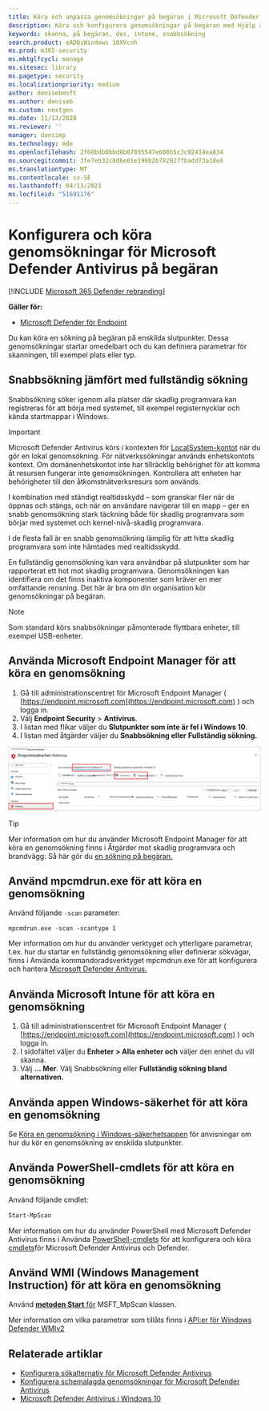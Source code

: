 ```yaml
---
title: Köra och anpassa genomsökningar på begäran i Microsoft Defender AV
description: Köra och konfigurera genomsökningar på begäran med Hjälp av PowerShell, Windows Management Instrumentation eller individuellt på slutpunkter med Windows-säkerhetsappen
keywords: skanna, på begäran, dos, intune, snabbsökning
search.product: eADQiWindows 10XVcnh
ms.prod: m365-security
ms.mktglfcycl: manage
ms.sitesec: library
ms.pagetype: security
ms.localizationpriority: medium
author: denisebmsft
ms.author: deniseb
ms.custom: nextgen
ms.date: 11/13/2020
ms.reviewer: ''
manager: dansimp
ms.technology: mde
ms.openlocfilehash: 2f60bdb0bbd8b87895547e608b5c3c92414ea834
ms.sourcegitcommit: 3fe7eb32c8d6e01e190b2b782827fbadd73a18e6
ms.translationtype: MT
ms.contentlocale: sv-SE
ms.lasthandoff: 04/13/2021
ms.locfileid: "51691176"
---
```

# <a name="configure-and-run-on-demand-microsoft-defender-antivirus-scans"></a>Konfigurera och köra genomsökningar för Microsoft Defender Antivirus på begäran

[!INCLUDE [Microsoft 365 Defender rebranding](../../includes/microsoft-defender.md)]

**Gäller för:**

- [Microsoft Defender för Endpoint](/microsoft-365/security/defender-endpoint/)

Du kan köra en sökning på begäran på enskilda slutpunkter. Dessa genomsökningar startar omedelbart och du kan definiera parametrar för skanningen, till exempel plats eller typ.

## <a name="quick-scan-versus-full-scan"></a>Snabbsökning jämfört med fullständig sökning

Snabbsökning söker igenom alla platser där skadlig programvara kan registreras för att börja med systemet, till exempel registernycklar och kända startmappar i Windows.

> [!IMPORTANT]
> Microsoft Defender Antivirus körs i kontexten för [LocalSystem-kontot](/windows/win32/services/localsystem-account) när du gör en lokal genomsökning. För nätverkssökningar används enhetskontots kontext. Om domänenhetskontot inte har tillräcklig behörighet för att komma åt resursen fungerar inte genomsökningen. Kontrollera att enheten har behörigheter till den åtkomstnätverksresurs som används.

I [](configure-real-time-protection-microsoft-defender-antivirus.md)kombination med ständigt realtidsskydd – som granskar filer när de öppnas och stängs, och när en användare navigerar till en mapp – ger en snabb genomsökning stark täckning både för skadlig programvara som börjar med systemet och kernel-nivå-skadlig programvara.  

I de flesta fall är en snabb genomsökning lämplig för att hitta skadlig programvara som inte hämtades med realtidsskydd.

En fullständig genomsökning kan vara användbar på slutpunkter som har rapporterat ett hot mot skadlig programvara. Genomsökningen kan identifiera om det finns inaktiva komponenter som kräver en mer omfattande rensning. Det här är bra om din organisation kör genomsökningar på begäran.

> [!NOTE]
> Som standard körs snabbsökningar påmonterade flyttbara enheter, till exempel USB-enheter.

## <a name="use-microsoft-endpoint-manager-to-run-a-scan"></a>Använda Microsoft Endpoint Manager för att köra en genomsökning

1. Gå till administrationscentret för Microsoft Endpoint Manager ( [https://endpoint.microsoft.com](https://endpoint.microsoft.com) ) och logga in.
2. Välj **Endpoint Security**  >  **Antivirus**.
3. I listan med flikar väljer du **Slutpunkter som inte är fel i Windows 10**.
4. I listan med åtgärder väljer du **Snabbsökning eller** **Fullständig sökning.**

[![BILD ](images/mem-antivirus-scan-on-demand.png)](images/mem-antivirus-scan-on-demand.png#lightbox)

> [!TIP]
> Mer information om hur du använder Microsoft Endpoint Manager för att köra en genomsökning finns i Åtgärder mot skadlig programvara och brandvägg: Så här gör du [en sökning på begäran.](/configmgr/protect/deploy-use/endpoint-antimalware-firewall#how-to-perform-an-on-demand-scan-of-computers)

## <a name="use-the-mpcmdrunexe-command-line-utility-to-run-a-scan"></a>Använd mpcmdrun.exe för att köra en genomsökning

Använd följande `-scan` parameter:

```console
mpcmdrun.exe -scan -scantype 1
```

Mer information om hur du använder verktyget och ytterligare parametrar, t.ex. hur du startar en fullständig genomsökning eller definierar sökvägar, finns i Använda kommandoradsverktyget mpcmdrun.exe för att konfigurera och hantera [Microsoft Defender Antivirus.](command-line-arguments-microsoft-defender-antivirus.md)

## <a name="use-microsoft-intune-to-run-a-scan"></a>Använda Microsoft Intune för att köra en genomsökning

1. Gå till administrationscentret för Microsoft Endpoint Manager ( [https://endpoint.microsoft.com](https://endpoint.microsoft.com) ) och logga in.
2. I sidofältet väljer du **Enheter > Alla enheter och** väljer den enhet du vill skanna.
3. Välj **... Mer**. Välj Snabbsökning eller **Fullständig sökning bland** **alternativen.**

## <a name="use-the-windows-security-app-to-run-a-scan"></a>Använda appen Windows-säkerhet för att köra en genomsökning

Se [Köra en genomsökning i Windows-säkerhetsappen](microsoft-defender-security-center-antivirus.md) för anvisningar om hur du kör en genomsökning av enskilda slutpunkter.

## <a name="use-powershell-cmdlets-to-run-a-scan"></a>Använda PowerShell-cmdlets för att köra en genomsökning

Använd följande cmdlet:

```PowerShell
Start-MpScan
```

Mer information om hur du använder PowerShell med Microsoft Defender Antivirus finns i Använda [PowerShell-cmdlets](use-powershell-cmdlets-microsoft-defender-antivirus.md) för att konfigurera och köra [cmdlets](/powershell/module/defender/)för Microsoft Defender Antivirus och Defender.

## <a name="use-windows-management-instruction-wmi-to-run-a-scan"></a>Använd WMI (Windows Management Instruction) för att köra en genomsökning

Använd [ **metoden Start** för](/previous-versions/windows/desktop/defender/start-msft-mpscan) MSFT_MpScan klassen. 

Mer information om vilka parametrar som tillåts finns i [API:er för Windows Defender WMIv2](/previous-versions/windows/desktop/defender/windows-defender-wmiv2-apis-portal)

## <a name="related-articles"></a>Relaterade artiklar

- [Konfigurera sökalternativ för Microsoft Defender Antivirus](configure-advanced-scan-types-microsoft-defender-antivirus.md)
- [Konfigurera schemalagda genomsökningar för Microsoft Defender Antivirus](scheduled-catch-up-scans-microsoft-defender-antivirus.md)
- [Microsoft Defender Antivirus i Windows 10](microsoft-defender-antivirus-in-windows-10.md)